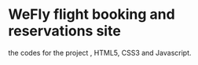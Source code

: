 # WeFly flight booking and reservations site
the codes for the project , HTML5, CSS3 and Javascript.
